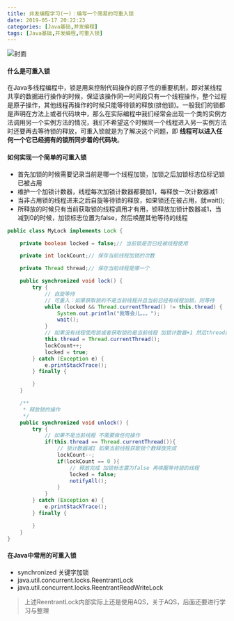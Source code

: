```yaml
---
title: 并发编程学习(一)：编写一个简易的可重入锁
date: 2019-05-17 20:22:23
categories: [Java基础,并发编程]
tags: [Java基础,并发编程,可重入锁]
---
```


![封面](nullIsMistake.jpg)

<!--more-->
#### 什么是可重入锁
在Java多线程编程中，锁是用来控制代码操作的原子性的重要机制，即对某线程共享的数据进行操作的时候，保证该操作同一时间段只有一个线程操作，整个过程是原子操作，其他线程再操作的时候只能等待锁的释放(排他锁)。一般我们的锁都是声明在方法上或者代码块中，那么在实际编程中我们经常会出现一个类的实例方法调用另一个实例方法的情况，我们不希望这个时候同一个线程进入另一实例方法时还要再去等待锁的释放，可重入锁就是为了解决这个问题，即 **线程可以进入任何一个它已经拥有的锁所同步着的代码块**。

#### 如何实现一个简单的可重入锁
- 首先加锁的时候需要记录当前是哪一个线程加锁，加锁之后加锁标志位标记锁已被占用
- 维护一个加锁计数器，线程每次加锁计数器都要加1，每释放一次计数器减1
- 当非占用锁的线程进来之后自旋等待锁的释放，如果锁还在被占用，就wait();
- 所释放的时候只有当前获取锁的线程调用才有用，锁释放加锁计数器减1，当减到0的时候，加锁标志位置为false，然后唤醒其他等待的线程

```java
public class MyLock implements Lock {

    private boolean locked = false;// 当前锁是否已经被线程使用

    private int lockCount;// 保存当前线程加锁的次数

    private Thread thread;// 保存当前线程是哪一个

    public synchronized void lock() {
        try {
            // 自旋等待
            // 可重入：如果获取锁的不是当前线程并且当前已经有线程加锁，则等待
            while (locked && Thread.currentThread() != this.thread) {
                System.out.println("我等会儿。。。");
                wait();
            }
            // 如果没有线程使用锁或者获取锁的是当前线程 加锁计数器+1 然后thread指向获取锁的线程
            this.thread = Thread.currentThread();
            lockCount++;
            locked = true;
        } catch (Exception e) {
            e.printStackTrace();
        } finally {

        }
    }

    /**
     * 释放锁的操作
     */
    public synchronized void unlock() {
        try {
            // 如果不是当前线程 不需要做任何操作
            if(this.thread == Thread.currentThread()){
                // 锁计数器减1 如果当前线程获取锁个数释放完成
                lockCount--;
                if(lockCount == 0 ){
                    // 释放完成 加锁标志置为false 再唤醒等待锁的线程
                    locked = false;
                    notifyAll();
                }
            }
        } catch (Exception e) {
            e.printStackTrace();
        } finally {

        }
    }
}
```

#### 在Java中常用的可重入锁
- synchronized 关键字加锁
- java.util.concurrent.locks.ReentrantLock
- java.util.concurrent.locks.ReentrantReadWriteLock
> 上述ReentrantLock内部实际上还是使用AQS，关于AQS，后面还要进行学习与整理
